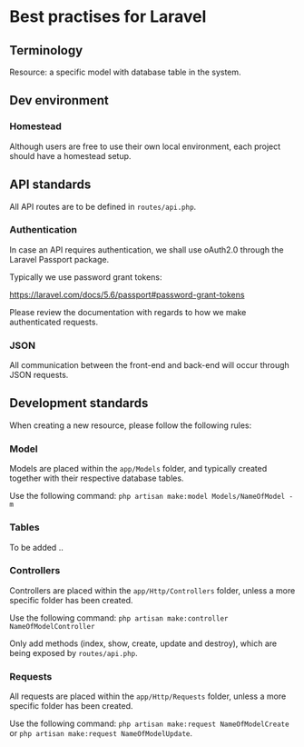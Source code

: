 # Best practises for Laravel

## Terminology

Resource: a specific model with database table in the system.

## Dev environment

### Homestead

Although users are free to use their own local environment, each project should have a homestead setup.

## API standards

All API routes are to be defined in `routes/api.php`.

### Authentication

In case an API requires authentication, we shall use oAuth2.0 through the Laravel Passport package.

Typically we use password grant tokens:

https://laravel.com/docs/5.6/passport#password-grant-tokens

Please review the documentation with regards to how we make authenticated requests.

### JSON

All communication between the front-end and back-end will occur through JSON requests.

## Development standards

When creating a new resource, please follow the following rules:

### Model

Models are placed within the `app/Models` folder, and typically created together with their respective database tables.

Use the following command: `php artisan make:model Models/NameOfModel -m`

### Tables

To be added ..

### Controllers

Controllers are placed within the `app/Http/Controllers` folder, unless a more specific folder has been created.

Use the following command: `php artisan make:controller NameOfModelController`

Only add methods (index, show, create, update and destroy), which are being exposed by `routes/api.php`.

### Requests

All requests are placed within the `app/Http/Requests` folder, unless a more specific folder has been created.

Use the following command: `php artisan make:request NameOfModelCreate` or `php artisan make:request NameOfModelUpdate`.
